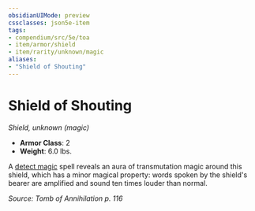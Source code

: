 ```yaml
---
obsidianUIMode: preview
cssclasses: json5e-item
tags:
- compendium/src/5e/toa
- item/armor/shield
- item/rarity/unknown/magic
aliases: 
- "Shield of Shouting"
---
```

# Shield of Shouting
*Shield, unknown (magic)*  

- **Armor Class**: 2
- **Weight**: 6.0 lbs.

A [detect magic](/Systems/5e/spells/detect-magic.md) spell reveals an aura of transmutation magic around this shield, which has a minor magical property: words spoken by the shield's bearer are amplified and sound ten times louder than normal.

*Source: Tomb of Annihilation p. 116*